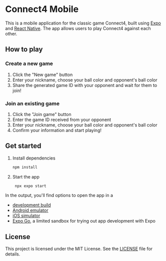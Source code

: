 # Connect4 Mobile
This is a mobile application for the classic game Connect4, built using [Expo](https://expo.dev/) and [React Native](https://reactnative.dev/). The app allows users to play Connect4 against each other.

## How to play

### Create a new game
1. Click the "New game" button
2. Enter your nickname, choose your ball color and opponent's ball color
3. Share the generated game ID with your opponent and wait for them to join!

### Join an existing game
1. Click the "Join game" button
2. Enter the game ID received from your opponent
3. Enter your nickname, choose your ball color and opponent's ball color
4. Confirm your information and start playing!


## Get started

1. Install dependencies

   ```bash
   npm install
   ```

2. Start the app

   ```bash
    npx expo start
   ```

In the output, you'll find options to open the app in a

- [development build](https://docs.expo.dev/develop/development-builds/introduction/)
- [Android emulator](https://docs.expo.dev/workflow/android-studio-emulator/)
- [iOS simulator](https://docs.expo.dev/workflow/ios-simulator/)
- [Expo Go](https://expo.dev/go), a limited sandbox for trying out app development with Expo


## License
This project is licensed under the MIT License. See the [LICENSE](LICENSE) file for details.